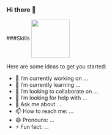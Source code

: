 ### Hi there 👋


###Skills
<a href="URL_REDIRECT" target="blank">
<img align="center" src="![googlechrome](https://user-images.githubusercontent.com/114391285/212667858-a5f45da3-8397-42e5-b3cf-100631c6d7e6.svg)" height="100" /></a>



Here are some ideas to get you started:

- 🔭 I’m currently working on ...
- 🌱 I’m currently learning ...
- 👯 I’m looking to collaborate on ...
- 🤔 I’m looking for help with ...
- 💬 Ask me about ...
- 📫 How to reach me: ...
- 😄 Pronouns: ...
- ⚡ Fun fact: ...

